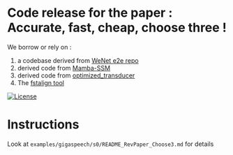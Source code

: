 
# Code release for the paper : Accurate, fast, cheap, choose three !

We borrow or rely on :
1. a codebase derived from [WeNet e2e repo](https://github.com/wenet-e2e/wenet/)
1. derived code from [Mamba-SSM](https://github.com/state-spaces/mamba)
1. derived code from [optimized_transducer](https://github.com/csukuangfj/optimized_transducer)
1. The [fstalign tool](https://github.com/revdotcom/fstalign)

[![License](https://img.shields.io/badge/License-Apache%202.0-brightgreen.svg)](https://opensource.org/licenses/Apache-2.0)

# Instructions

Look at `examples/gigaspeech/s0/README_RevPaper_Choose3.md` for details

